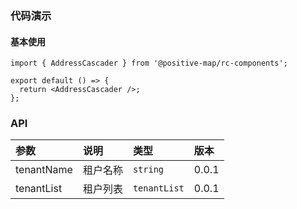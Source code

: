 ### 代码演示

#### 基本使用

```tsx
import { AddressCascader } from '@positive-map/rc-components';

export default () => {
  return <AddressCascader />;
};
```

### API

| 参数       | 说明     | 类型         | 版本  |
| :--------- | :------- | :----------- | :---- |
| tenantName | 租户名称 | `string`     | 0.0.1 |
| tenantList | 租户列表 | `tenantList` | 0.0.1 |
